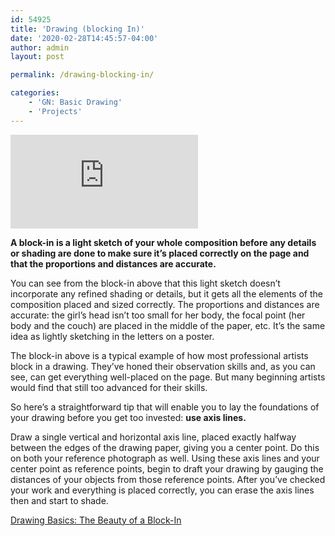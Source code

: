 ```yaml
---
id: 54925
title: 'Drawing (blocking In)'
date: '2020-02-28T14:45:57-04:00'
author: admin
layout: post

permalink: /drawing-blocking-in/

categories:
    - 'GN: Basic Drawing'
    - 'Projects'
---
```


<iframe class="vide" allow="accelerometer; autoplay; clipboard-write; encrypted-media; gyroscope; picture-in-picture; web-share" allowfullscreen="" frameborder="0" loading="lazy" referrerpolicy="strict-origin-when-cross-origin" src="https://www.youtube.com/embed/lPAMUksN-Ic?feature=oembed" title="How to Block-In Objects & Start Drawings - Drawing for Beginners" ></iframe>

**A block-in is a light sketch of your whole composition before any details or shading are done to make sure it’s placed correctly on the page and that the proportions and distances are accurate.**

You can see from the block-in above that this light sketch doesn’t incorporate any refined shading or details, but it gets all the elements of the composition placed and sized correctly. The proportions and distances are accurate: the girl’s head isn’t too small for her body, the focal point (her body and the couch) are placed in the middle of the paper, etc. It’s the same idea as lightly sketching in the letters on a poster.

The block-in above is a typical example of how most professional artists block in a drawing. They’ve honed their observation skills and, as you can see, can get everything well-placed on the page. But many beginning artists would find that still too advanced for their skills.

So here’s a straightforward tip that will enable you to lay the foundations of your drawing before you get too invested: **use axis lines.**

Draw a single vertical and horizontal axis line, placed exactly halfway between the edges of the drawing paper, giving you a center point. Do this on both your reference photograph as well. Using these axis lines and your center point as reference points, begin to draft your drawing by gauging the distances of your objects from those reference points. After you’ve checked your work and everything is placed correctly, you can erase the axis lines then and start to shade.

[Drawing Basics: The Beauty of a Block-In](https://www.artistsnetwork.com/art-mediums/drawing/drawing-basics-the-beauty-of-a-block-in/)
